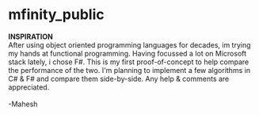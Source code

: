 # mfinity_public<br /> 
<b>INSPIRATION</b><br /> 
After using object oriented programming languages for decades, im trying my hands at functional programming. Having focussed a lot on Microsoft stack lately, i chose F#. 
This is my first proof-of-concept to help compare the performance of the two. I'm planning to implement a few algorithms in C# & F# and compare them side-by-side.
Any help & comments are appreciated.
<br /> 
<br /> 
-Mahesh